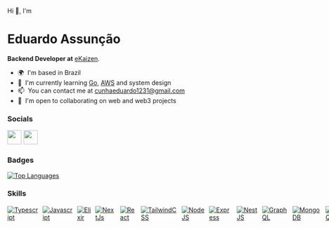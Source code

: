 Hi 👋, I'm
# Eduardo Assunção

**Backend Developer at** [eKaizen](https://ekaizen.digital/).

* 🌍  I'm based in Brazil
* 🧠  I'm currently learning [Go](https://go.dev/), [AWS](aws.amazon.com/) and system design
* 📫  You can contact me at [cunhaeduardo1231@gmail.com](mailto:cunhaeduardo1231@gmail.com)
* 🤝  I'm open to collaborating on web and web3 projects

### Socials

<div style="display:flex;gap: 5px;align-items: center;margin-bottom: 5px">
  <a href="https://www.github.com/cunhaedu" target="_blank" rel="noreferrer">
    <img
      src="https://raw.githubusercontent.com/danielcranney/readme-generator/main/public/icons/socials/github-dark.svg"
      width="32"
      height="32"
    />
  </a>
  <a href="https://www.linkedin.com/in/eduassuncao" target="_blank" rel="noreferrer">
    <img
      src="https://raw.githubusercontent.com/danielcranney/readme-generator/main/public/icons/socials/linkedin.svg"
      width="32"
      height="32"
    />
  </a>
</div>

### Badges

<a href="https://github.com/cunhaedu" align="left">
  <img 
    src="https://github-readme-stats.vercel.app/api/top-langs/?username=cunhaedu&hide=shell,html,css,scss&layout=compact&langs_count=6"
    alt="Top Languages"
  />
</a>

### Skills

<div style="display:flex;gap: 10px;align-items: center;margin-bottom: 5px">
  <!--   Languages  -->
  <a href="https://www.typescriptlang.org/" target="_blank" rel="noreferrer">
    <img
      src="https://raw.githubusercontent.com/danielcranney/readme-generator/main/public/icons/skills/typescript-colored.svg"
      width="36"
      height="36"
      alt="Typescript"
    />
  </a>
  <a href="https://developer.mozilla.org/en-US/docs/Web/JavaScript" target="_blank" rel="noreferrer">
    <img
      src="https://raw.githubusercontent.com/danielcranney/readme-generator/main/public/icons/skills/javascript-colored.svg"
      width="36"
      height="36"
      alt="Javascript"
    />
  </a>
  <a href="https://elixir-lang.org/" target="_blank" rel="noreferrer">
    <img
      src="https://www.vectorlogo.zone/logos/elixir-lang/elixir-lang-icon.svg"
      width="36"
      height="36"
      alt="Elixir"
    />
  </a>

  <!--   Frontend-frameworks  -->
  
  <a href="https://nextjs.org/docs" target="_blank" rel="noreferrer">
    <img
      src="https://raw.githubusercontent.com/danielcranney/readme-generator/main/public/icons/skills/nextjs-colored-dark.svg"
      width="36"
      height="36"
      alt="NextJs"
    />
  </a>
  <a href="https://reactjs.org/" target="_blank" rel="noreferrer">
    <img
      src="https://raw.githubusercontent.com/danielcranney/readme-generator/main/public/icons/skills/react-colored.svg"
      width="36"
      height="36"
      alt="React"
    />
  </a>
  <a href="https://tailwindcss.com/" target="_blank" rel="noreferrer">
    <img
      src="https://raw.githubusercontent.com/danielcranney/readme-generator/main/public/icons/skills/tailwindcss-colored.svg"
      width="36"
      height="36"
      alt="TailwindCSS"
    />
  </a>

  <!--   Backend-frameworks  -->
  
  <a href="https://nodejs.org/en/" target="_blank" rel="noreferrer">
    <img
      src="https://raw.githubusercontent.com/danielcranney/readme-generator/main/public/icons/skills/nodejs-colored.svg"
      width="36"
      height="36"
      alt="NodeJS"
    />
  </a>
  <a href="https://expressjs.com/" target="_blank" rel="noreferrer">
    <img
      src="https://raw.githubusercontent.com/danielcranney/readme-generator/main/public/icons/skills/express-colored-dark.svg"
      width="36"
      height="36"
      alt="Express"
    />
  </a>
  <a href="https://docs.nestjs.com/" target="_blank" rel="noreferrer">
    <img
      src="https://raw.githubusercontent.com/danielcranney/readme-generator/main/public/icons/skills/nestjs-colored.svg"
      width="36"
      height="36"
      alt="NestJS"
    />
  </a>
  <a href="https://graphql.org/" target="_blank" rel="noreferrer">
    <img
      src="https://raw.githubusercontent.com/danielcranney/readme-generator/main/public/icons/skills/graphql-colored.svg"
      width="36"
      height="36"
      alt="GraphQL"
    />
  </a>
  <a href="https://www.mongodb.com/" target="_blank" rel="noreferrer">
    <img
      src="https://raw.githubusercontent.com/danielcranney/readme-generator/main/public/icons/skills/mongodb-colored.svg"
      width="36"
      height="36"
      alt="MongoDB"
    />
  </a>
  <a href="https://www.mysql.com/" target="_blank" rel="noreferrer">
    <img
      src="https://raw.githubusercontent.com/danielcranney/readme-generator/main/public/icons/skills/mysql-colored.svg"
      width="36"
      height="36"
      alt="MySQL"
    />
  </a>
  <a href="https://www.postgresql.org/" target="_blank" rel="noreferrer">
    <img
      src="https://raw.githubusercontent.com/danielcranney/readme-generator/main/public/icons/skills/postgresql-colored.svg"
      width="36"
      height="36"
      alt="PostgreSQL"
    />
  </a>

  <!--   Web3-frameworks  -->
  <a href="https://soliditylang.org/" target="_blank" rel="noreferrer">
    <img
      src="https://github.com/vscode-icons/vscode-icons/blob/master/icons/file_type_solidity.svg"
      width="36"
      height="36"
      alt="Solidity"
    />
  </a>
  <a href="https://hardhat.org/" target="_blank" rel="noreferrer">
    <img
      src="https://raw.githubusercontent.com/danielcranney/readme-generator/main/public/icons/skills/hardhat-colored.svg"
      width="36"
      height="36"
      alt="Hardhat"
    />
  </a>
</div>
